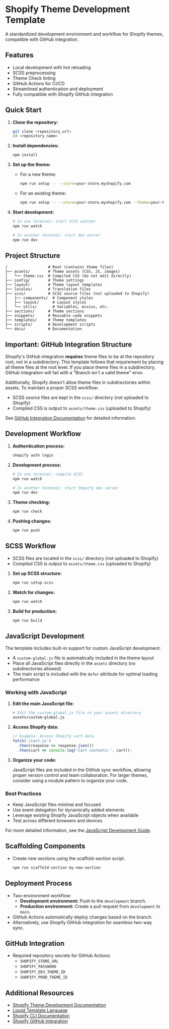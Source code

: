 # Shopify Theme Development Template

A standardized development environment and workflow for Shopify themes, compatible with GitHub integration.

## Features

* Local development with hot reloading
* SCSS preprocessing
* Theme Check linting
* GitHub Actions for CI/CD
* Streamlined authentication and deployment
* Fully compatible with Shopify GitHub integration

## Quick Start

1.  **Clone the repository:**

    ```bash
    git clone <repository_url>
    cd <repository_name>
    ```

2.  **Install dependencies:**

    ```bash
    npm install
    ```

3.  **Set up the theme:**

    * For a new theme:

        ```bash
        npm run setup -- --store=your-store.myshopify.com
        ```

    * For an existing theme:

        ```bash
        npm run setup -- --store=your-store.myshopify.com --theme=your-theme-id
        ```

4.  **Start development:**

    ```bash
    # In one terminal: start SCSS watcher
    npm run watch
    
    # In another terminal: start dev server
    npm run dev
    ```

## Project Structure

```
/                  # Root (contains theme files)
├── assets/        # Theme assets (CSS, JS, images)
│   └── theme.css  # Compiled CSS (do not edit directly)
├── config/        # Theme settings
├── layout/        # Theme layout templates
├── locales/       # Translation files
├── scss/          # SCSS source files (not uploaded to Shopify)
│   ├── components/  # Component styles
│   ├── layout/      # Layout styles
│   └── utils/       # Variables, mixins, etc.
├── sections/      # Theme sections
├── snippets/      # Reusable code snippets
├── templates/     # Theme templates
├── scripts/       # Development scripts
└── docs/          # Documentation
```

## Important: GitHub Integration Structure

Shopify's GitHub integration **requires** theme files to be at the repository root, not in a subdirectory. This template follows that requirement by placing all theme files at the root level. If you place theme files in a subdirectory, GitHub integration will fail with a "Branch isn't a valid theme" error.

Additionally, Shopify doesn't allow theme files in subdirectories within assets. To maintain a proper SCSS workflow:
- SCSS source files are kept in the `scss/` directory (not uploaded to Shopify)
- Compiled CSS is output to `assets/theme.css` (uploaded to Shopify)

See [GitHub Integration Documentation](docs/github-integration.md) for detailed information.

## Development Workflow

1.  **Authentication process:**

    ```bash
    shopify auth login
    ```

2.  **Development process:**

    ```bash
    # In one terminal: compile SCSS
    npm run watch
    
    # In another terminal: start Shopify dev server
    npm run dev
    ```

3.  **Theme checking:**

    ```bash
    npm run check
    ```

4.  **Pushing changes:**

    ```bash
    npm run push
    ```

## SCSS Workflow

* SCSS files are located in the `scss/` directory (not uploaded to Shopify)
* Compiled CSS is output to `assets/theme.css` (uploaded to Shopify)

1.  **Set up SCSS structure:**

    ```bash
    npm run setup-scss
    ```

2.  **Watch for changes:**

    ```bash
    npm run watch
    ```

3.  **Build for production:**

    ```bash
    npm run build
    ```

## JavaScript Development

The template includes built-in support for custom JavaScript development:

* A `custom-global.js` file is automatically included in the theme layout
* Place all JavaScript files directly in the `assets` directory (no subdirectories allowed)
* The main script is included with the `defer` attribute for optimal loading performance

### Working with JavaScript

1. **Edit the main JavaScript file:**

    ```bash
    # Edit the custom-global.js file in your assets directory
    assets/custom-global.js
    ```

2. **Access Shopify data:**

    ```javascript
    // Example: Access Shopify cart data
    fetch('/cart.js')
      .then(response => response.json())
      .then(cart => console.log('Cart contents:', cart));
    ```

3. **Organize your code:**

    JavaScript files are included in the GitHub sync workflow, allowing proper version control and team collaboration. For larger themes, consider using a module pattern to organize your code.

### Best Practices

* Keep JavaScript files minimal and focused
* Use event delegation for dynamically added elements
* Leverage existing Shopify JavaScript objects when available
* Test across different browsers and devices

For more detailed information, see the [JavaScript Development Guide](docs/#%20Shopify%20Development%20Environment%20Setup.md#javascript-development).

## Scaffolding Components

* Create new sections using the scaffold-section script.

    ```bash
    npm run scaffold-section my-new-section
    ```

## Deployment Process

* Two-environment workflow:
    * **Development environment:** Push to the `development` branch.
    * **Production environment:** Create a pull request from `development` to `main`.
* GitHub Actions automatically deploy changes based on the branch.
* Alternatively, use Shopify GitHub integration for seamless two-way sync.

## GitHub Integration

* Required repository secrets for GitHub Actions:
    * `SHOPIFY_STORE_URL`
    * `SHOPIFY_PASSWORD`
    * `SHOPIFY_DEV_THEME_ID`
    * `SHOPIFY_PROD_THEME_ID`

## Additional Resources

* [Shopify Theme Development Documentation](https://shopify.dev/docs/themes)
* [Liquid Template Language](https://shopify.dev/docs/themes/liquid)
* [Shopify CLI Documentation](https://shopify.dev/docs/themes/tools/cli)
* [Shopify GitHub Integration](https://shopify.dev/docs/themes/github)
